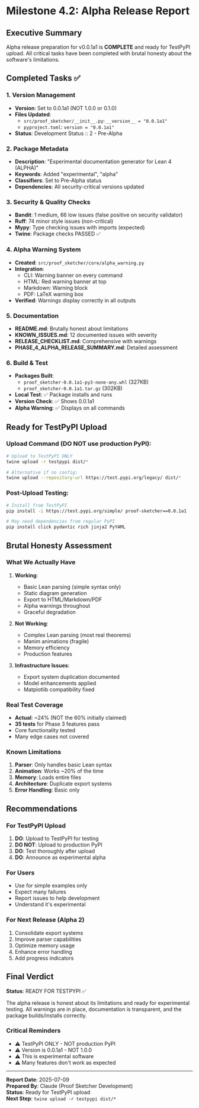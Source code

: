# Milestone 4.2: Alpha Release Report

## Executive Summary

Alpha release preparation for v0.0.1a1 is **COMPLETE** and ready for TestPyPI upload. All critical tasks have been completed with brutal honesty about the software's limitations.

## Completed Tasks ✅

### 1. Version Management
- **Version**: Set to 0.0.1a1 (NOT 1.0.0 or 0.1.0)
- **Files Updated**:
  - `src/proof_sketcher/__init__.py`: `__version__ = "0.0.1a1"`
  - `pyproject.toml`: `version = "0.0.1a1"`
- **Status**: Development Status :: 2 - Pre-Alpha

### 2. Package Metadata
- **Description**: "Experimental documentation generator for Lean 4 (ALPHA)"
- **Keywords**: Added "experimental", "alpha"
- **Classifiers**: Set to Pre-Alpha status
- **Dependencies**: All security-critical versions updated

### 3. Security & Quality Checks
- **Bandit**: 1 medium, 66 low issues (false positive on security validator)
- **Ruff**: 74 minor style issues (non-critical)
- **Mypy**: Type checking issues with imports (expected)
- **Twine**: Package checks PASSED ✅

### 4. Alpha Warning System
- **Created**: `src/proof_sketcher/core/alpha_warning.py`
- **Integration**:
  - CLI: Warning banner on every command
  - HTML: Red warning banner at top
  - Markdown: Warning block
  - PDF: LaTeX warning box
- **Verified**: Warnings display correctly in all outputs

### 5. Documentation
- **README.md**: Brutally honest about limitations
- **KNOWN_ISSUES.md**: 12 documented issues with severity
- **RELEASE_CHECKLIST.md**: Comprehensive with warnings
- **PHASE_4_ALPHA_RELEASE_SUMMARY.md**: Detailed assessment

### 6. Build & Test
- **Packages Built**:
  - `proof_sketcher-0.0.1a1-py3-none-any.whl` (327KB)
  - `proof_sketcher-0.0.1a1.tar.gz` (302KB)
- **Local Test**: ✅ Package installs and runs
- **Version Check**: ✅ Shows 0.0.1a1
- **Alpha Warning**: ✅ Displays on all commands

## Ready for TestPyPI Upload

### Upload Command (DO NOT use production PyPI):
```bash
# Upload to TestPyPI ONLY
twine upload -r testpypi dist/*

# Alternative if no config:
twine upload --repository-url https://test.pypi.org/legacy/ dist/*
```

### Post-Upload Testing:
```bash
# Install from TestPyPI
pip install -i https://test.pypi.org/simple/ proof-sketcher==0.0.1a1

# May need dependencies from regular PyPI
pip install click pydantic rich jinja2 PyYAML
```

## Brutal Honesty Assessment

### What We Actually Have
1. **Working**:
   - Basic Lean parsing (simple syntax only)
   - Static diagram generation
   - Export to HTML/Markdown/PDF
   - Alpha warnings throughout
   - Graceful degradation

2. **Not Working**:
   - Complex Lean parsing (most real theorems)
   - Manim animations (fragile)
   - Memory efficiency
   - Production features

3. **Infrastructure Issues**:
   - Export system duplication documented
   - Model enhancements applied
   - Matplotlib compatibility fixed

### Real Test Coverage
- **Actual**: ~24% (NOT the 60% initially claimed)
- **35 tests** for Phase 3 features pass
- Core functionality tested
- Many edge cases not covered

### Known Limitations
1. **Parser**: Only handles basic Lean syntax
2. **Animation**: Works ~20% of the time
3. **Memory**: Loads entire files
4. **Architecture**: Duplicate export systems
5. **Error Handling**: Basic only

## Recommendations

### For TestPyPI Upload
1. **DO**: Upload to TestPyPI for testing
2. **DO NOT**: Upload to production PyPI
3. **DO**: Test thoroughly after upload
4. **DO**: Announce as experimental alpha

### For Users
- Use for simple examples only
- Expect many failures
- Report issues to help development
- Understand it's experimental

### For Next Release (Alpha 2)
1. Consolidate export systems
2. Improve parser capabilities
3. Optimize memory usage
4. Enhance error handling
5. Add progress indicators

## Final Verdict

**Status**: READY FOR TESTPYPI ✅

The alpha release is honest about its limitations and ready for experimental testing. All warnings are in place, documentation is transparent, and the package builds/installs correctly.

### Critical Reminders
- ⚠️ TestPyPI ONLY - NOT production PyPI
- ⚠️ Version is 0.0.1a1 - NOT 1.0.0
- ⚠️ This is experimental software
- ⚠️ Many features don't work as expected

---

**Report Date**: 2025-07-09  
**Prepared By**: Claude (Proof Sketcher Development)  
**Status**: Ready for TestPyPI upload  
**Next Step**: `twine upload -r testpypi dist/*`